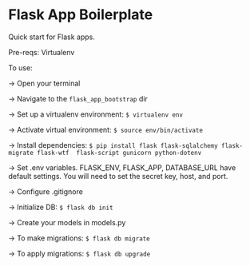 # Flask App Boilerplate

Quick start for Flask apps.

Pre-reqs: Virtualenv

To use:
    
-> Open your terminal

-> Navigate to the `flask_app_bootstrap` dir

-> Set up a virtualenv environment: ` $ virtualenv env `

-> Activate virtual environment: ` $ source env/bin/activate `

-> Install dependencies: ` $ pip install flask flask-sqlalchemy flask-migrate flask-wtf 
flask-script gunicorn python-dotenv `

-> Set .env variables. FLASK_ENV, FLASK_APP, DATABASE_URL have default settings. You will 
need to set the secret key, host, and port.

-> Configure .gitignore

-> Initialize DB: ` $ flask db init `

-> Create your models in models.py

-> To make migrations: ` $ flask db migrate `

-> To apply migrations: ` $ flask db upgrade `
